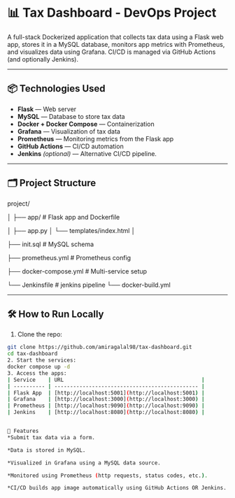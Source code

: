 # 📊 Tax Dashboard - DevOps Project

A full-stack Dockerized application that collects tax data using a Flask web app, stores it in a MySQL database, monitors app metrics with Prometheus, and visualizes data using Grafana. CI/CD is managed via GitHub Actions (and optionally Jenkins).

---

## 📦 Technologies Used

- **Flask** — Web server
- **MySQL** — Database to store tax data
- **Docker + Docker Compose** — Containerization
- **Grafana** — Visualization of tax data
- **Prometheus** — Monitoring metrics from the Flask app
- **GitHub Actions** — CI/CD automation
- **Jenkins** *(optional)* — Alternative CI/CD pipeline.

---

## 🗂️ Project Structure

project/

│
├── app/ # Flask app and Dockerfile

│ ├── app.py
│ └── templates/index.html
│

├── init.sql # MySQL schema

├── prometheus.yml # Prometheus config

├── docker-compose.yml # Multi-service setup

└── Jenkinsfile # jenkins pipeline
└── docker-build.yml


---

## 🛠️ How to Run Locally

1. Clone the repo:
```bash
git clone https://github.com/amiragalal98/tax-dashboard.git
cd tax-dashboard
2. Start the services:
docker compose up -d
3. Access the apps:
| Service    | URL                                            |
| ---------- | ---------------------------------------------- |
| Flask App  | [http://localhost:5001](http://localhost:5001) |
| Grafana    | [http://localhost:3000](http://localhost:3000) |
| Prometheus | [http://localhost:9090](http://localhost:9090) |
| Jenkins    | [http://localhost:8080](http://localhost:8080) |


🧪 Features
*Submit tax data via a form.

*Data is stored in MySQL.

*Visualized in Grafana using a MySQL data source.

*Monitored using Prometheus (http requests, status codes, etc.).

*CI/CD builds app image automatically using GitHub Actions OR Jenkins.




